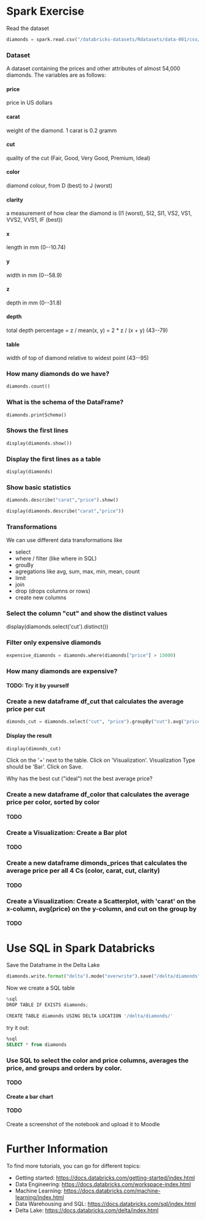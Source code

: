 # Spark Exercise

Read the dataset 
```python
diamonds = spark.read.csv("/databricks-datasets/Rdatasets/data-001/csv/ggplot2/diamonds.csv", header="true", inferSchema="true")
```

### Dataset 

A dataset containing the prices and other attributes of almost 54,000 diamonds. The variables are as follows:

#### price
price in US dollars

#### carat
weight of the diamond. 1 carat is 0.2 gramm

#### cut
quality of the cut (Fair, Good, Very Good, Premium, Ideal)

#### color
diamond colour, from D (best) to J (worst)

#### clarity
a measurement of how clear the diamond is (I1 (worst), SI2, SI1, VS2, VS1, VVS2, VVS1, IF (best))

#### x
length in mm (0--10.74)

#### y
width in mm (0--58.9)

#### z
depth in mm (0--31.8)

#### depth
total depth percentage = z / mean(x, y) = 2 * z / (x + y) (43--79)

#### table
width of top of diamond relative to widest point (43--95)


### How many diamonds do we have?
```python
diamonds.count()
```

### What is the schema of the DataFrame?

```python
diamonds.printSchema()
```

### Shows the first lines

```python
display(diamonds.show())
```


### Display the first lines as a table
```python
display(diamonds)
```

### Show basic statistics

```python
diamonds.describe("carat","price").show()
```

```python
display(diamonds.describe("carat","price"))
```

### Transformations 

We can use different data transformations like
- select
- where / filter (like where in SQL)
- grouBy
- agregations like avg, sum, max, min, mean, count
- limit 
- join
- drop (drops columns or rows)
- create new columns

### Select the column "cut" and show the distinct values

display(diamonds.select('cut').distinct())

### Filter only expensive diamonds

```python
expensive_diamonds = diamonds.where(diamonds["price"] > 15000)
```

### How many diamonds are expensive?
 
#### TODO: Try it by yourself


### Create a new dataframe df_cut that calculates the average price per cut

```python
dimonds_cut = diamonds.select("cut", "price").groupBy("cut").avg("price")
```

#### Display the result

```python
display(dimonds_cut)
```

Click on the '+' next to the table. Click on 'Visualization'. Visualization Type should be 'Bar'. Click on Save.

Why has the best cut ("ideal") not the best average price? 

### Create a new dataframe df_color that calculates the average price per color, sorted by color

#### TODO

### Create a Visualization: Create a Bar plot

#### TODO

### Create a new dataframe dimonds_prices that calculates the average price per all 4 Cs (color, carat, cut, clarity)

#### TODO

### Create a Visualization: Create a Scatterplot, with 'carat' on the x-column, avg(price) on the y-column, and cut on the group by

#### TODO

### 

# Use SQL in Spark Databricks

Save the Dataframe in the Delta Lake
```python
diamonds.write.format("delta").mode("overwrite").save("/delta/diamonds")
```

Now we create a SQL table
```python
%sql
DROP TABLE IF EXISTS diamonds;

CREATE TABLE diamonds USING DELTA LOCATION '/delta/diamonds/'
```

try it out:
```sql
%sql
SELECT * from diamonds
```

### Use SQL to select the color and price columns, averages the price, and groups and orders by color.

#### TODO

#### Create a bar chart

#### TODO

Create a screenshot of the notebook and upload it to Moodle

# Further Information
To find more tutorials, you can go for different topics:
- Getting started: https://docs.databricks.com/getting-started/index.html
- Data Engineering:  https://docs.databricks.com/workspace-index.html 
- Machine Learning: https://docs.databricks.com/machine-learning/index.html
- Data Warehousing and SQL: https://docs.databricks.com/sql/index.html
- Delta Lake: https://docs.databricks.com/delta/index.html



